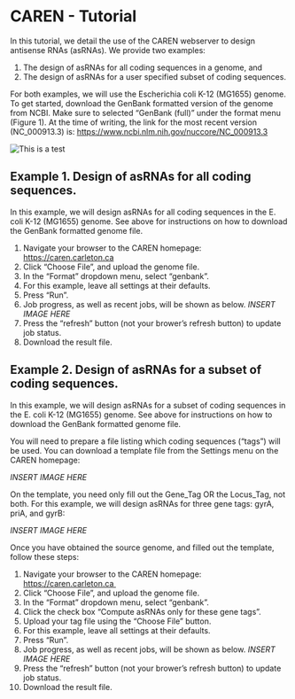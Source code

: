 # CAREN - Tutorial

In this tutorial, we detail the use of the CAREN webserver to design
antisense RNAs (asRNAs). We provide two examples:

 1. The design of asRNAs for all coding sequences in a genome, and
 1. The design of asRNAs for a user specified subset of coding sequences.

For both examples, we will use the Escherichia coli K-12 (MG1655)
genome. To get started, download the GenBank formatted version of the
genome from NCBI. Make sure to selected “GenBank (full)” under the
format menu (Figure 1). At the time of writing, the link for the most
recent version (NC_000913.3) is:
https://www.ncbi.nlm.nih.gov/nuccore/NC_000913.3

![This is a test](../blob/master/public_html/img/tutorial1.png?raw=true "This is a test")

## Example 1. Design of asRNAs for all coding sequences.

In this example, we will design asRNAs for all coding sequences in the E. coli K-12 (MG1655) genome. See above for instructions on how to download the GenBank formatted genome file.

 1. Navigate your browser to the CAREN homepage: https://caren.carleton.ca
 1. Click “Choose File”, and upload the genome file.
 1. In the “Format” dropdown menu, select “genbank”.
 1. For this example, leave all settings at their defaults.
 1. Press “Run”.
 1. Job progress, as well as recent jobs, will be shown as below.
    *INSERT IMAGE HERE*
 1. Press the “refresh” button (not your brower’s refresh button) to update job status.
 1. Download the result file.

## Example 2. Design of asRNAs for a subset of coding sequences. 

In this example, we will design asRNAs for a subset of coding
sequences in the E. coli K-12 (MG1655) genome. See above for
instructions on how to download the GenBank formatted genome file.

You will need to prepare a file listing which coding sequences
(“tags”) will be used. You can download a template file from the
Settings menu on the CAREN homepage:

*INSERT IMAGE HERE*

On the template, you need only fill out the Gene_Tag OR the Locus_Tag,
not both. For this example, we will design asRNAs for three gene tags:
gyrA, priA, and gyrB:

*INSERT IMAGE HERE*

Once you have obtained the source genome, and filled out the template,
follow these steps:

 1. Navigate your browser to the CAREN homepage: https://caren.carleton.ca 
 1. Click “Choose File”, and upload the genome file.
 1. In the “Format” dropdown menu, select “genbank”.
 1. Click the check box “Compute asRNAs only for these gene tags”.
 1. Upload your tag file using the “Choose File” button.
 1. For this example, leave all settings at their defaults.
 1. Press “Run”.
 1. Job progress, as well as recent jobs, will be shown as below.
    *INSERT IMAGE HERE*
 1. Press the “refresh” button (not your brower’s refresh button) to update job status.
 1. Download the result file.
 

